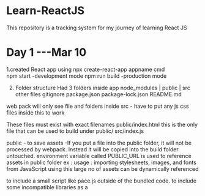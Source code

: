 # Learn-ReactJS
This repository is a tracking system for my journey of learning React JS

# Day 1                                   ---Mar 10
1.created React app using 
    npx create-react-app appname   cmd  
    npm start   -development mode
    npm run build    -production mode

2. Folder structure
    Had 3 folders inside app
    node_modules   |  public  |   src
    other files 
        gitignore
        package.json
        package-lock.json
        README.md

web pack will only see file and folders inside src   - have to put any js css files inside this to work  

These files must exist with exact filenames
public/index.html   this is the only file that can be used to build under public/
src/index.js



public  - to save assets 
   -If you put a file into the public folder, it will not be processed by webpack. Instead it will be copied into the build folder untouched.
   environment variable called PUBLIC_URL is used to reference assets in public folder
  ex    : <link rel="icon" href="%PUBLIC_URL%/favicon.ico" /> 
  usage :  importing stylesheets, images, and fonts from JavaScript
  using this large no of assets can be dynamically referenced

  to include a small script like pace.js outside of the bundled code.
  to include some incompatible libraries as a <script>



3. installing bootstrap
---using the CDN or Content Delivery Network
    <link rel="stylesheet"
        href="https://cdn.jsdelivr.net/npm/bootstrap@5.3.1/dist/css/bootstrap.min.css"
        integrity="sha384-Gn5384xqQ1aoWXA+058RXPxPg6fy4IWvTNh0E263XmFcJlSAwiGgFAW/dAiS6JXm"
    />  in head of index.html


---got warning messages saying package deprecated 
     npm auditfix --force   more vulnerablities
     revert to previos package json and npm install again
     git log package-lock.json
     git checkout [ID] -- package-lock.json
---then create react app is not a suitable option 
    use vite :If  app doesn’t have an existing setup for compiling JavaScript modules, set it up with Vite.

    or next js


# Next.js’ Pages Router 

# Day 02     -Mar 11
# JSX
Is a syntax extension to represent Markup
it turns into javascript objects

The Rules of JSX 
1. Return a single root element 
can wrap into on parent using div tag or fragment <>   </>

2.close all the tags
JSX requires tags to be explicitly closed: self-closing tags like <img> must become <img />

3.camelCase all most of the things
 attributes written in JSX become keys of JavaScript objects.
variable names can’t contain dashes or be reserved words like class

{ } to reference JS variable inside JSX
curly braces: A window into the JavaScript world 

{} can only be used in
--As attributes immediately following the = sign: 
--As text directly inside a JSX tag: 


# Rendering elements



# React hooks
